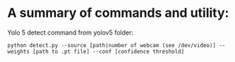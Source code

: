 # A summary of commands and utility:

Yolo 5 detect command from yolov5 folder:
```
python detect.py --source [path|number of webcam (see /dev/video)] --weights [path to .pt file] --conf [confidence threshold] 
```